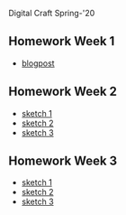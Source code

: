 Digital Craft Spring-'20
## Homework Week 1
* [blogpost]()

## Homework Week 2
* [sketch 1](https://TanviMishra.github.io/PUFY1225-Digital_Craft/Wk1%20HW/index.html)
* [sketch 2]()
* [sketch 3]()

## Homework Week 3
* [sketch 1]()
* [sketch 2]()
* [sketch 3]() 
